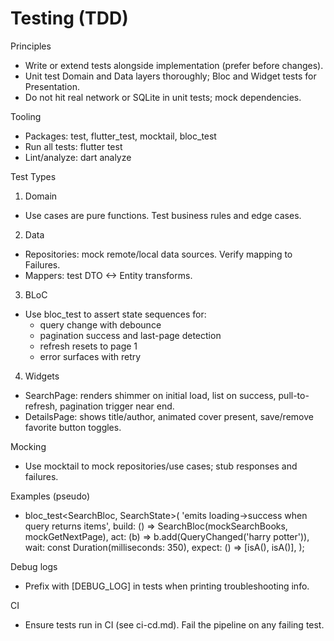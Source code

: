 # Testing (TDD)

Principles
- Write or extend tests alongside implementation (prefer before changes).
- Unit test Domain and Data layers thoroughly; Bloc and Widget tests for Presentation.
- Do not hit real network or SQLite in unit tests; mock dependencies.

Tooling
- Packages: test, flutter_test, mocktail, bloc_test
- Run all tests: flutter test
- Lint/analyze: dart analyze

Test Types
1) Domain
- Use cases are pure functions. Test business rules and edge cases.

2) Data
- Repositories: mock remote/local data sources. Verify mapping to Failures.
- Mappers: test DTO <-> Entity transforms.

3) BLoC
- Use bloc_test to assert state sequences for:
  - query change with debounce
  - pagination success and last-page detection
  - refresh resets to page 1
  - error surfaces with retry

4) Widgets
- SearchPage: renders shimmer on initial load, list on success, pull-to-refresh, pagination trigger near end.
- DetailsPage: shows title/author, animated cover present, save/remove favorite button toggles.

Mocking
- Use mocktail to mock repositories/use cases; stub responses and failures.

Examples (pseudo)
- bloc_test<SearchBloc, SearchState>(
  'emits loading->success when query returns items',
  build: () => SearchBloc(mockSearchBooks, mockGetNextPage),
  act: (b) => b.add(QueryChanged('harry potter')),
  wait: const Duration(milliseconds: 350),
  expect: () => [isA<SearchLoading>(), isA<SearchSuccess>()],
);

Debug logs
- Prefix with [DEBUG_LOG] in tests when printing troubleshooting info.

CI
- Ensure tests run in CI (see ci-cd.md). Fail the pipeline on any failing test.

